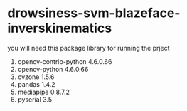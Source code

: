 # drowsiness-svm-blazeface-inverskinematics
 you will need this package library for running the prject
 
 1. opencv-contrib-python	4.6.0.66
 2. opencv-python	4.6.0.66
 3. cvzone	1.5.6
 4. pandas	1.4.2
 5. mediapipe	0.8.7.2
 6. pyserial 3.5
